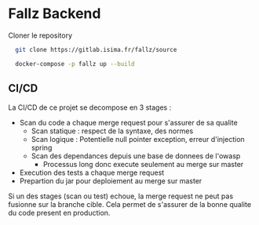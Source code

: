 # Fallz Backend

Cloner le repository

```bash
  git clone https://gitlab.isima.fr/fallz/source
```


```bash
  docker-compose -p fallz up --build 
```

## CI/CD

La CI/CD de ce projet se decompose en 3 stages :

- Scan du code a chaque merge request pour s'assurer de sa qualite
  - Scan statique : respect de la syntaxe, des normes
  - Scan logique : Potentielle null pointer exception, erreur d'injection spring
  - Scan des dependances depuis une base de donnees de l'owasp
    - Processus long donc execute seulement au merge sur master
- Execution des tests a chaque merge request
- Prepartion du jar pour deploiement au merge sur master

Si un des stages (scan ou test) echoue, la merge request ne peut pas fusionne sur la branche cible.
Cela permet de s'assurer de la bonne qualite du code present en production.